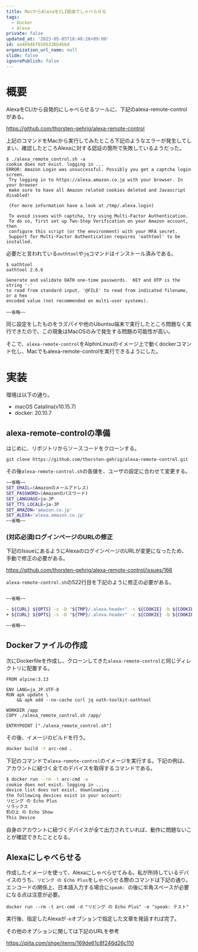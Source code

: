 ```yaml
---
title: MacからAlexaをCLI経由でしゃべらせる
tags:
  - Docker
  - Alexa
private: false
updated_at: '2023-05-05T18:40:26+09:00'
id: aa46946f0166336b4bbd
organization_url_name: null
slide: false
ignorePublish: false
---
```

# 概要
AlexaをCLIから自発的にしゃべらせるツールに、下記のalexa-remote-controlがある。

https://github.com/thorsten-gehrig/alexa-remote-control

上記のコマンドをMacから実行してみたところ下記のようなエラーが発生してしまい、確認したところAlexaに対する認証の箇所で失敗しているようだった。

```shell
$ ./alexa_remote_control.sh -a
cookie does not exist. logging in ...
ERROR: Amazon Login was unsuccessful. Possibly you get a captcha login screen.
 Try logging in to https://alexa.amazon.co.jp with your browser. In your browser
 make sure to have all Amazon related cookies deleted and Javascript disabled!

 (For more information have a look at /tmp/.alexa.login)

 To avoid issues with captcha, try using Multi-Factor Authentication.
 To do so, first set up Two-Step Verification on your Amazon account, then
 configure this script (or the environment) with your MFA secret.
 Support for Multi-Factor Authentication requires 'oathtool' to be installed.
```

必要だと言われている`outhtool`や`jq`コマンドはインストール済みである。

```shell
$ oathtool
oathtool 2.6.6

Generate and validate OATH one-time passwords.  KEY and OTP is the string '-'
to read from standard input, '@FILE' to read from indicated filename, or a hex
encoded value (not recommended on multi-user systems).

~~省略~~
```

同じ設定をしたものをラズパイや他のUbuntsu端末で実行したところ問題なく実行できたので、この現象はMacOSのみで発生する問題の可能性が高い。

そこで、`alexa-remote-control`をAlphinLinuxのイメージ上で動くdockerコマンド化し、Macでもalexa-remote-controlを実行できるようにした。


# 実装

環境は以下の通り。

- macOS Catalina(v10.15.7)
- docker: 20.10.7

## alexa-remote-controlの準備

はじめに、リポジトリからソースコードをクローンする。

```shell
git clone https://github.com/thorsten-gehrig/alexa-remote-control.git
```

その後`alexa-remote-control.sh`の各値を、ユーザの設定に合わせて変更する。

```sh:alexa-remote-control.sh
~~省略~~
SET_EMAIL=(Amazonのメールアドレス)
SET_PASSWORD=(Amazonのパスワード)
SET_LANGUAGE=ja-JP
SET_TTS_LOCALE=ja-JP
SET_AMAZON='amazon.co.jp'
SET_ALEXA='alexa.amazon.co.jp'
~~省略~~
```

### (対応必須)ログインページのURLの修正

下記のIssueにあるようにAlexaのログインページのURLが変更になったため、手動で修正の必要がある。

https://github.com/thorsten-gehrig/alexa-remote-control/issues/166

`alexa-remote-control.sh`の522行目を下記のように修正の必要がある。

```diff_shell:alexa-remote-control.sh

~~省略~~

- ${CURL} ${OPTS} -s -D "${TMP}/.alexa.header" -c ${COOKIE} -b ${COOKIE} -A "${BROWSER}" -H "Accept-Language: ${LANGUAGE}" -H "DNT: 1" -H "Connection: keep-alive" -H "Upgrade-Insecure-Requests: 1" -L https://alexa.${AMAZON} | grep "hidden" | sed 's/hidden/\n/g' | grep "value=\"" | sed -r 's/^.*name="([^"]+)".*value="([^"]+)".*/\1=\2\&/g' >"${TMP}/.alexa.postdata"
+ ${CURL} ${OPTS} -s -D "${TMP}/.alexa.header" -c ${COOKIE} -b ${COOKIE} -A "${BROWSER}" -H "Accept-Language: ${LANGUAGE}" -H "DNT: 1" -H "Connection: keep-alive" -H "Upgrade-Insecure-Requests: 1" -L https://alexa.${AMAZON}/spa/index.html | grep "hidden" | sed 's/hidden/\n/g' | grep "value=\"" | sed -r 's/^.*name="([^"]+)".*value="([^"]+)".*/\1=\2\&/g' >"${TMP}/.alexa.postdata"

~~省略~~


```

## Dockerファイルの作成

次にDockerfileを作成し、クローンしてきた`alexa-remote-control`と同じディレクトリに配置する。

```Dockerfile:Dockerfile
FROM alpine:3.13
 
ENV LANG=ja_JP.UTF-8
RUN apk update \
    && apk add --no-cache curl jq oath-toolkit-oathtool
 
WORKDIR /app
COPY ./alexa_remote_control.sh /app/
 
ENTRYPOINT ["./alexa_remote_control.sh"]
```

その後、イメージのビルドを行う。

```sh
docker build -t arc-cmd .
```

下記のコマンドで`alexa-remote-control`のイメージを実行する。下記の例は、アカウントに紐づく全てのデバイスを取得するコマンドである。

```sh
$ docker run --rm -t arc-cmd -a
cookie does not exist. logging in ...
device list does not exist. downloading ...
the following devices exist in your account:
リビング の Echo Plus
リラックス
机の上 の Echo Show
This Device
```

自身のアカウントに紐づくデバイスが全て出力されていれば、動作に問題ないことが確認できたこととなる。

## Alexaにしゃべらせる

作成したイメージを使って、Alexaにしゃべらせてみる。私が所持しているデバイスのうち、`リビング の Echo Plus`をしゃべらせる際のコマンドは下記の通り。エンコードの関係上、日本語入力する場合に`speak: `の後に半角スペースが必要になる点は注意が必要。

```shell
docker run --rm -t arc-cmd -d "リビング の Echo Plus" -e "speak: テスト"
```

実行後、指定したAlexaが`-e`オプションで指定した文章を発話すれば完了。

その他のオプションに関しては下記のURLを参考

https://qiita.com/shge/items/169de61c8f246d26c110



